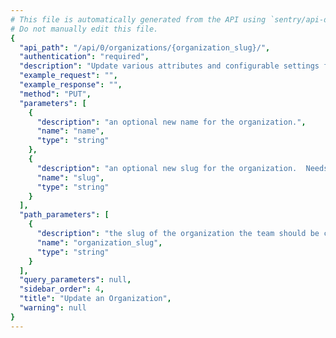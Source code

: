 ```yaml
---
# This file is automatically generated from the API using `sentry/api-docs/generator.py.`
# Do not manually edit this file.
{
  "api_path": "/api/0/organizations/{organization_slug}/", 
  "authentication": "required", 
  "description": "Update various attributes and configurable settings for the given\norganization.", 
  "example_request": "", 
  "example_response": "", 
  "method": "PUT", 
  "parameters": [
    {
      "description": "an optional new name for the organization.", 
      "name": "name", 
      "type": "string"
    }, 
    {
      "description": "an optional new slug for the organization.  Needs to be available and unique.", 
      "name": "slug", 
      "type": "string"
    }
  ], 
  "path_parameters": [
    {
      "description": "the slug of the organization the team should be created for.", 
      "name": "organization_slug", 
      "type": "string"
    }
  ], 
  "query_parameters": null, 
  "sidebar_order": 4, 
  "title": "Update an Organization", 
  "warning": null
}
---
```

